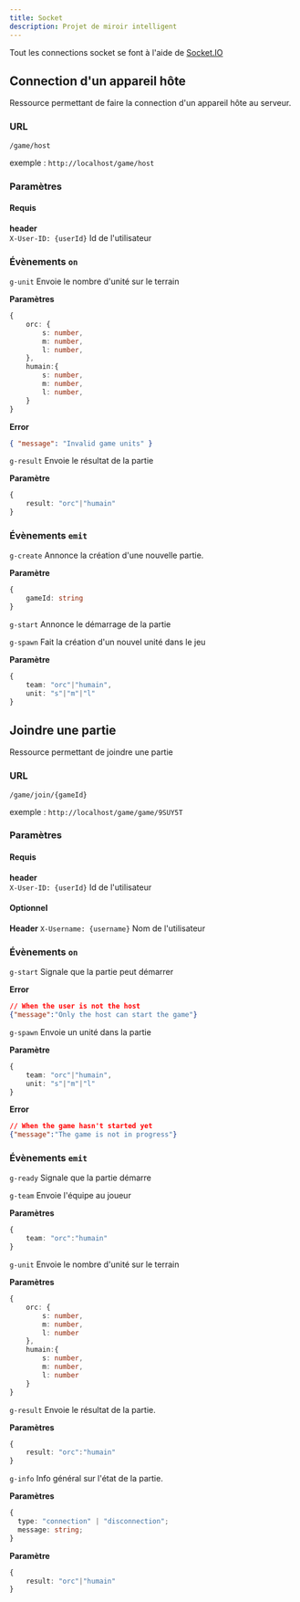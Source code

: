 ```yaml
---
title: Socket
description: Projet de miroir intelligent
---
```

Tout les connections socket se font à l'aide de [Socket.IO](https://socket.io/)

## Connection d'un appareil hôte
Ressource permettant de faire la connection d'un appareil hôte au serveur.

### URL
`/game/host`

exemple : `http://localhost/game/host`

### Paramètres
#### Requis

**header**  
`X-User-ID: {userId}` Id de l'utilisateur 

### Évènements `on`
`g-unit` Envoie le nombre d'unité sur le terrain  

**Paramètres**
```typescript
{
    orc: {
        s: number,
        m: number,
        l: number,
    },
    humain:{
        s: number,
        m: number,
        l: number,
    }
}
```
**Error**
```json
{ "message": "Invalid game units" }
```

`g-result` Envoie le résultat de la partie  

**Paramètre**
```typescript
{
    result: "orc"|"humain"
}
```

### Évènements `emit`   
`g-create` Annonce la création d'une nouvelle partie.

**Paramètre**
```typescript
{ 
    gameId: string
}
```

`g-start` Annonce le démarrage de la partie

`g-spawn` Fait la création d'un nouvel unité dans le jeu   

**Paramètre**
```typescript
{
    team: "orc"|"humain",
    unit: "s"|"m"|"l"
}
```

## Joindre une partie
Ressource permettant de joindre une partie

### URL
`/game/join/{gameId}`

exemple : `http://localhost/game/game/9SUY5T`

### Paramètres
#### Requis

**header**  
`X-User-ID: {userId}` Id de l'utilisateur 

#### Optionnel
**Header**
`X-Username: {username}` Nom de l'utilisateur

### Évènements `on`

`g-start` Signale que la partie peut démarrer   

**Error**
```json
// When the user is not the host
{"message":"Only the host can start the game"}
```

`g-spawn` Envoie un unité dans la partie  

**Paramètre**
```typescript
{
    team: "orc"|"humain",
    unit: "s"|"m"|"l"
}
```
**Error**
```json
// When the game hasn't started yet
{"message":"The game is not in progress"}
```

### Évènements `emit`   
`g-ready` Signale que la partie démarre

`g-team` Envoie l'équipe au joueur

**Paramètres**
```typescript
{
    team: "orc":"humain"
}
```

`g-unit` Envoie le nombre d'unité sur le terrain  

**Paramètres**
```typescript
{
    orc: {
        s: number,
        m: number,
        l: number
    },
    humain:{
        s: number,
        m: number,
        l: number
    }
}
```

`g-result` Envoie le résultat de la partie.  

**Paramètres**
```typescript
{
    result: "orc":"humain"
}
```

`g-info` Info général sur l'état de la partie.

**Paramètres**
```typescript
{
  type: "connection" | "disconnection";
  message: string;
}
```

**Paramètre**
```typescript
{
    result: "orc"|"humain"
}
```